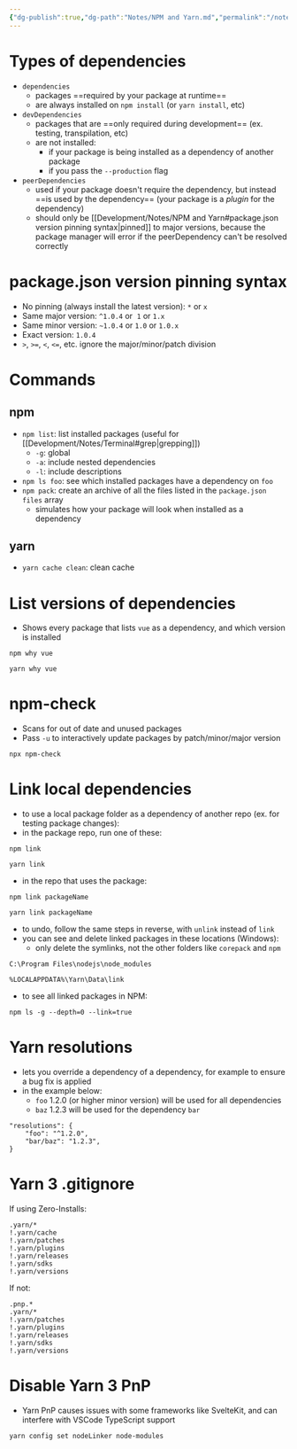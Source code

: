 ```yaml
---
{"dg-publish":true,"dg-path":"Notes/NPM and Yarn.md","permalink":"/notes/npm-and-yarn/","tags":["tech/web"]}
---
```



# Types of dependencies

- `dependencies`
    - packages ==required by your package at runtime==
    - are always installed on `npm install` (or `yarn install`, etc)
- `devDependencies`
    - packages that are ==only required during development== (ex. testing, transpilation, etc)
    - are not installed:
        - if your package is being installed as a dependency of another package
        - if you pass the `--production` flag
- `peerDependencies`
    - used if your package doesn't require the dependency, but instead ==is used by the dependency== (your package is a *plugin* for the dependency)
    - should only be [[Development/Notes/NPM and Yarn#package.json version pinning syntax\|pinned]] to major versions, because the package manager will error if the peerDependency can't be resolved correctly

# package.json version pinning syntax

- No pinning (always install the latest version): `*` or `x`
- Same major version: `^1.0.4` or  `1` or `1.x`
- Same minor version: `~1.0.4` or `1.0` or `1.0.x`
- Exact version: `1.0.4`
- `>`, `>=`, `<`, `<=`, etc. ignore the major/minor/patch division

# Commands

## npm

- `npm list`: list installed packages (useful for [[Development/Notes/Terminal#grep\|grepping]])
    - `-g`: global
    - `-a`: include nested dependencies
    - `-l`: include descriptions
- `npm ls foo`: see which installed packages have a dependency on `foo`
- `npm pack`: create an archive of all the files listed in the `package.json` `files` array
    - simulates how your package will look when installed as a dependency

## yarn

- `yarn cache clean`: clean cache

# List versions of dependencies

- Shows every package that lists `vue` as a dependency, and which version is installed

```shell
npm why vue
```

```shell
yarn why vue
```

# npm-check

- Scans for out of date and unused packages
- Pass `-u` to interactively update packages by patch/minor/major version

```shell
npx npm-check
```

# Link local dependencies

- to use a local package folder as a dependency of another repo (ex. for testing package changes):
- in the package repo, run one of these:

```shell
npm link
```

```shell
yarn link
```

- in the repo that uses the package:

```shell
npm link packageName
```

```shell
yarn link packageName
```

- to undo, follow the same steps in reverse, with `unlink` instead of `link`
- you can see and delete linked packages in these locations (Windows):
    - only delete the symlinks, not the other folders like `corepack` and `npm`

```
C:\Program Files\nodejs\node_modules
```

```
%LOCALAPPDATA%\Yarn\Data\link
```

- to see all linked packages in NPM:

```shell
npm ls -g --depth=0 --link=true
```

# Yarn resolutions

- lets you override a dependency of a dependency, for example to ensure a bug fix is applied
- in the example below:
    - `foo` 1.2.0 (or higher minor version) will be used for all dependencies
    - `baz` 1.2.3 will be used for the dependency `bar`

```
"resolutions": {
    "foo": "^1.2.0",
    "bar/baz": "1.2.3",
}
```

# Yarn 3 .gitignore

If using Zero-Installs:

```gitignore
.yarn/*
!.yarn/cache
!.yarn/patches
!.yarn/plugins
!.yarn/releases
!.yarn/sdks
!.yarn/versions
```

If not:

```gitignore
.pnp.*
.yarn/*
!.yarn/patches
!.yarn/plugins
!.yarn/releases
!.yarn/sdks
!.yarn/versions
```

# Disable Yarn 3 PnP

- Yarn PnP causes issues with some frameworks like SvelteKit, and can interfere with VSCode TypeScript support

```shell
yarn config set nodeLinker node-modules
```
